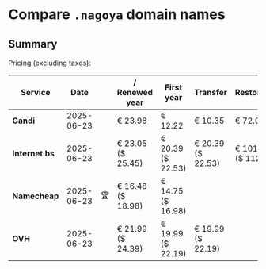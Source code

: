 # Compare `.nagoya` domain names

## Summary

Pricing (excluding taxes):

| Service | Date |  | / Renewed year | First year | Transfer | Restoration |
|--|--|--|--|--|--|--|
| **Gandi** | 2025-06-23 |  | € 23.98 | € 12.22 | € 10.35 | € 72.07 |
| **Internet.bs** | 2025-06-23 |  | € 23.05<br>($ 25.45) | € 20.39<br>($ 22.53) | € 20.39<br>($ 22.53) | € 101.65<br>($ 112.29) |
| **Namecheap** | 2025-06-23 | 🏆 | € 16.48<br>($ 18.98) | € 14.75<br>($ 16.98) |  |  |
| **OVH** | 2025-06-23 |  | € 21.99<br>($ 24.39) | € 19.99<br>($ 22.19) | € 19.99<br>($ 22.19) |  |
